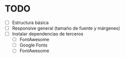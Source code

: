 # TODO
- [ ] Estructura básica
- [ ] Responsive general (tamaño de fuente y márgenes)
- [ ] Instalar dependencias de terceros
  - [ ] FontAwesome
  - [ ] Google Fonts
  - [ ] FontAwesome
